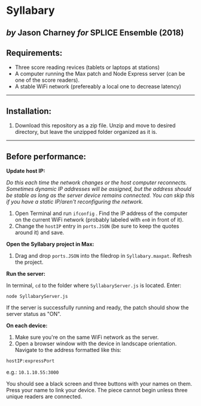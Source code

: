 # **Syllabary**
## *by* **Jason Charney** *for* **SPLICE Ensemble** (2018)

## Requirements:
- Three score reading revices (tablets or laptops at stations)
- A computer running the Max patch and Node Express server (can be one of the score readers).
- A stable WiFi network (prefereably a local one to decrease latency)
---
## Installation:
1. Download this repository as a zip file. Unzip and move to desired directory, but leave the unzipped folder organized as it is.
---
## Before performance:

**Update host IP:** 

*Do this each time the network changes or the host computer reconnects. Sometimes dynamic IP addresses will be assigned, but the address should be stable as long as the server device remains connected. You can skip this if you have a static IP/aren't reconfiguring the network.*

1. Open Terminal and run `ifconfig` . Find the IP address of the computer on the current WiFi network (probably labeled with `en0` in front of it).
2. Change the `hostIP` entry in `ports.JSON` (be sure to keep the quotes around it) and save.

**Open the Syllabary project in Max:**
1. Drag and drop `ports.JSON` into the filedrop in `Syllabary.maxpat`. Refresh the project.

**Run the server:**

In terminal, `cd` to the folder where `SyllabaryServer.js` is located. Enter:
 
`node SyllabaryServer.js`

If the server is successfully running and ready, the patch should show the server status as "ON".

**On each device:**
1. Make sure you're on the same WiFi network as the server.
2. Open a browser window with the device in landscape orientation. Navigate to the address formatted like this:

`hostIP:expressPort`

e.g.: `10.1.10.55:3000`

You should see a black screen and three buttons with your names on them. Press your name to link your device. The piece cannot begin unless three unique readers are connected.